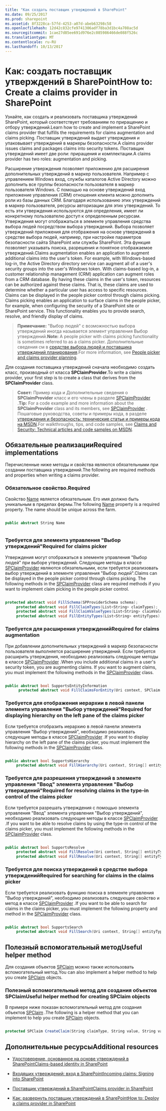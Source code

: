 ```yaml
---
title: "Как создать поставщик утверждений в SharePoint"
ms.date: 09/25/2017
ms.prod: sharepoint
ms.assetid: 8f3228ca-57fd-4253-a07d-abeb63298c58
ms.openlocfilehash: 12d42c832cfe9741306adf78ba3d1bc4a708ac5d
ms.sourcegitcommit: 1cae27d85ee691d976e2c085986466de088f526c
ms.translationtype: MT
ms.contentlocale: ru-RU
ms.lasthandoff: 10/13/2017
---
```

# <a name="how-to-create-a-claims-provider-in-sharepoint"></a><span data-ttu-id="0a16e-102">Как: создать поставщик утверждений в SharePoint</span><span class="sxs-lookup"><span data-stu-id="0a16e-102">How to: Create a claims provider in SharePoint</span></span>
<span data-ttu-id="0a16e-103">Узнайте, как создать и реализовать поставщика утверждений SharePoint, который соответствует требованиям по приращению и отбору утверждений.</span><span class="sxs-lookup"><span data-stu-id="0a16e-103">Learn how to create and implement a SharePoint claims provider that fulfills the requirements for claims augmentation and claims picking.</span></span>
<span data-ttu-id="0a16e-104">Поставщик утверждений выдает утверждения и упаковывает утверждений в маркеры безопасности.</span><span class="sxs-lookup"><span data-stu-id="0a16e-104">A claims provider issues claims and packages claims into security tokens.</span></span> <span data-ttu-id="0a16e-105">Поставщик утверждений имеет две роли: приращения и комплектации.</span><span class="sxs-lookup"><span data-stu-id="0a16e-105">A claims provider has two roles: augmentation and picking.</span></span>
  
    
    

<span data-ttu-id="0a16e-p102">Расширение утверждения позволяет приложению для расширения дополнительных утверждений в маркер пользователя. Например с управлением Windows вход, службы каталогов Active Directory можно дополнить все группы безопасности пользователя в маркер пользователя Windows. С помощью на основе утверждений вход приложение управления (CRM) отношения клиента можно дополнить роли из базы данных CRM. Благодаря использованию этих утверждений в маркер пользователя, ресурсы авторизации для этих утверждений. То есть эти утверждения используются для определения, имеет ли конкретному пользователю доступ к определенным ресурсам. Утверждения могут отображаться в элементе управления средства выбора людей посредством выбора утверждений. Выбора позволяет утверждений приложения для отображения на основе утверждений в средстве выбора людей, например, при настройке параметров безопасности сайта SharePoint или службы SharePoint. Эта функция позволяет указывать поиска, разрешения и понятное отображаемое утверждений.</span><span class="sxs-lookup"><span data-stu-id="0a16e-p102">Claims augmentation enables an application to augment additional claims into the user's token. For example, with Windows-based log-in, the Active Directory directory service can augment all of a user's security groups into the user's Windows token. With claims-based log-in, a customer relationship management (CRM) application can augment roles from a CRM database. By having these claims in the user's token, resources can be authorized against these claims. That is, these claims are used to determine whether a particular user has access to specific resources. Claims can be displayed in the people picker control through claims picking. Claims picking enables an application to surface claims in the people picker, for example, when configuring the security of a SharePoint site or SharePoint service. This functionality enables you to provide search, resolve, and friendly display of claims.</span></span>
  
    
    


> <span data-ttu-id="0a16e-114">**Примечание:** "Выбор людей" с возможностью выбора утверждений иногда называется элемент управления Выбор утверждений.</span><span class="sxs-lookup"><span data-stu-id="0a16e-114">**Note:** A people picker with claims picking functionality is sometimes referred to as a claims picker.</span></span> <span data-ttu-id="0a16e-115">Дополнительные сведения см в [средстве выбора людей и поставщика утверждений планирования](http://technet.microsoft.com/ru-ru/library/gg602063.aspx).</span><span class="sxs-lookup"><span data-stu-id="0a16e-115">For more information, see  [People picker and claims provider planning](http://technet.microsoft.com/ru-ru/library/gg602063.aspx).</span></span> 
  
    
    

<span data-ttu-id="0a16e-116">Для создания поставщика утверждений сначала необходимо создать класс, производный от класса **SPClaimProvider**.</span><span class="sxs-lookup"><span data-stu-id="0a16e-116">To write a claims provider, your first step is to create a class that derives from the **SPClaimProvider** class.</span></span>
> <span data-ttu-id="0a16e-117">**Совет:** Пример кода и Дополнительные сведения о **SPClaimProvider** класс и его члены в разделе [SPClaimProvider](https://msdn.microsoft.com/library/Microsoft.SharePoint.Administration.Claims.SPClaimProvider.aspx) .</span><span class="sxs-lookup"><span data-stu-id="0a16e-117">**Tip:** For a code example and more information about the **SPClaimProvider** class and its members, see [SPClaimProvider](https://msdn.microsoft.com/library/Microsoft.SharePoint.Administration.Claims.SPClaimProvider.aspx) .</span></span> <span data-ttu-id="0a16e-118">Пошаговые руководства, советы и примеры кода, в разделе [утверждения и безопасность: технические статьи и примеры кода на MSDN](http://msdn.microsoft.com/library/f773fd4a-53ec-4656-bd08-e6c435e6f103%28Office.15%29.aspx).</span><span class="sxs-lookup"><span data-stu-id="0a16e-118">For walkthroughs, tips, and code samples, see [Claims and Security: Technical articles and code samples on MSDN](http://msdn.microsoft.com/library/f773fd4a-53ec-4656-bd08-e6c435e6f103%28Office.15%29.aspx).</span></span> 
  
    
    


## <a name="required-implementations"></a><span data-ttu-id="0a16e-119">Обязательные реализации</span><span class="sxs-lookup"><span data-stu-id="0a16e-119">Required implementations</span></span>
<span data-ttu-id="0a16e-120"><a name="SP15_HowToCreateClaimsProvider_ReqImplementations"> </a></span><span class="sxs-lookup"><span data-stu-id="0a16e-120"></span></span>

<span data-ttu-id="0a16e-121">Перечисленные ниже методы и свойства являются обязательными при создании поставщика утверждений.</span><span class="sxs-lookup"><span data-stu-id="0a16e-121">The following are required methods and properties when writing a claims provider.</span></span>
  
    
    

### <a name="required"></a><span data-ttu-id="0a16e-122">Обязательное свойство.</span><span class="sxs-lookup"><span data-stu-id="0a16e-122">Required</span></span>

<span data-ttu-id="0a16e-p105">Свойство  [Name](https://msdn.microsoft.com/library/Microsoft.SharePoint.Administration.Claims.SPClaimProvider.Name.aspx) является обязательным. Его имя должно быть уникальным в пределах фермы.</span><span class="sxs-lookup"><span data-stu-id="0a16e-p105">The following  [Name](https://msdn.microsoft.com/library/Microsoft.SharePoint.Administration.Claims.SPClaimProvider.Name.aspx) property is a required property. The name should be unique across the farm.</span></span>
  
    
    

```cs

public abstract String Name
      
```


### <a name="required-for-claims-picker"></a><span data-ttu-id="0a16e-125">Требуется для элемента управления "Выбор утверждений"</span><span class="sxs-lookup"><span data-stu-id="0a16e-125">Required for claims picker</span></span>

<span data-ttu-id="0a16e-p106">Утверждения могут отображаться в элементе управления "Выбор людей" при выборе утверждений. Следующие методы в классе  [SPClaimProvider](https://msdn.microsoft.com/library/Microsoft.SharePoint.Administration.Claims.SPClaimProvider.aspx) являются обязательными, если требуется реализовать выбор утверждений в элементе управления "Выбор людей".</span><span class="sxs-lookup"><span data-stu-id="0a16e-p106">Claims can be displayed in the people picker control through claims picking. The following methods in the  [SPClaimProvider](https://msdn.microsoft.com/library/Microsoft.SharePoint.Administration.Claims.SPClaimProvider.aspx) class are required methods if you want to implement claim picking in the people picker control.</span></span>
  
    
    

```cs

protected abstract void FillSchema(SPProviderSchema schema);
     protected abstract void FillClaimTypes(List<String> claimTypes);
     protected abstract void FillClaimValueTypes(List<String> claimValueTypes);
     protected abstract void FillEntityTypes(List<String> entityTypes);

```


### <a name="required-for-claims-augmentation"></a><span data-ttu-id="0a16e-128">Требуется для расширения утверждений</span><span class="sxs-lookup"><span data-stu-id="0a16e-128">Required for claims augmentation</span></span>

<span data-ttu-id="0a16e-p107">При добавлении дополнительных утверждений в маркер безопасности пользователя выполняется расширение утверждений. Если требуется расширить утверждения, необходимо реализовать следующие методы в классе  [SPClaimProvider](https://msdn.microsoft.com/library/Microsoft.SharePoint.Administration.Claims.SPClaimProvider.aspx) .</span><span class="sxs-lookup"><span data-stu-id="0a16e-p107">When you include additional claims in a user's security token, you are augmenting claims. If you want to augment claims, you must implement the following methods in the  [SPClaimProvider](https://msdn.microsoft.com/library/Microsoft.SharePoint.Administration.Claims.SPClaimProvider.aspx) class.</span></span>
  
    
    

```cs

public abstract bool SupportsEntityInformation
      protected abstract void FillClaimsForEntity(Uri context, SPClaim entity, List<SPClaim> claims);

```


### <a name="required-for-displaying-hierarchy-on-the-left-pane-of-the-claims-picker"></a><span data-ttu-id="0a16e-131">Требуется для отображения иерархии в левой панели элемента управления "Выбор утверждений"</span><span class="sxs-lookup"><span data-stu-id="0a16e-131">Required for displaying hierarchy on the left pane of the claims picker</span></span>

<span data-ttu-id="0a16e-132">Если требуется отобразить иерархию в левой панели элемента управления "Выбор утверждений", необходимо реализовать следующие методы в классе  [SPClaimProvider](https://msdn.microsoft.com/library/Microsoft.SharePoint.Administration.Claims.SPClaimProvider.aspx) .</span><span class="sxs-lookup"><span data-stu-id="0a16e-132">If you want to display hierarchy on the left pane of the claims picker, you must implement the following methods in the  [SPClaimProvider](https://msdn.microsoft.com/library/Microsoft.SharePoint.Administration.Claims.SPClaimProvider.aspx) class.</span></span>
  
    
    

```cs

public abstract bool SupportsHierarchy
     protected abstract void FillHierarchy(Uri context, String[] entityTypes, String hierarchyNodeID, int numberOfLevels, bool includeEntityData, SPProviderHierarchyTree hierarchy);

```


### <a name="required-for-resolving-claims-in-the-type-in-control-of-the-claims-picker"></a><span data-ttu-id="0a16e-133">Требуется для разрешения утверждений в элементе управления "Ввод" элемента управления "Выбор утверждений"</span><span class="sxs-lookup"><span data-stu-id="0a16e-133">Required for resolving claims in the type-in control of the claims picker</span></span>

<span data-ttu-id="0a16e-134">Если требуется разрешать утверждения с помощью элемента управления "Ввод" элемента управления "Выбор утверждений", необходимо реализовать следующие методы в классе  [SPClaimProvider](https://msdn.microsoft.com/library/Microsoft.SharePoint.Administration.Claims.SPClaimProvider.aspx) .</span><span class="sxs-lookup"><span data-stu-id="0a16e-134">If you want to be able to resolve claims by using the type-in control of the claims picker, you must implement the following methods in the  [SPClaimProvider](https://msdn.microsoft.com/library/Microsoft.SharePoint.Administration.Claims.SPClaimProvider.aspx) class.</span></span>
  
    
    

```cs

public abstract bool SupportsResolve
     protected abstract void FillResolve(Uri context, String[] entityTypes, String resolveInput, List<PickerEntity> resolved);
     protected abstract void FillResolve(Uri context, String[] entityTypes, SPClaim resolveInput, List<PickerEntity> resolved);

```


### <a name="required-for-searching-for-claims-in-the-claims-picker"></a><span data-ttu-id="0a16e-135">Требуется для поиска утверждений в средстве выбора утверждений</span><span class="sxs-lookup"><span data-stu-id="0a16e-135">Required for searching for claims in the claims picker</span></span>

<span data-ttu-id="0a16e-136">Если требуется реализовать функцию поиска в элементе управления "Выбор утверждений", необходимо реализовать следующее свойство и метод в классе  [SPClaimProvider](https://msdn.microsoft.com/library/Microsoft.SharePoint.Administration.Claims.SPClaimProvider.aspx) .</span><span class="sxs-lookup"><span data-stu-id="0a16e-136">If you want to be able to search for claims in the claims picker, you must implement the following property and method in the  [SPClaimProvider](https://msdn.microsoft.com/library/Microsoft.SharePoint.Administration.Claims.SPClaimProvider.aspx) class.</span></span>
  
    
    

```cs

public abstract bool SupportsSearch
     protected abstract void FillSearch(Uri context, String[] entityTypes, String searchPattern, String hierarchyNodeID, int maxCount, SPProviderHierarchyTree searchTree);

```


## <a name="useful-helper-method"></a><span data-ttu-id="0a16e-137">Полезный вспомогательный метод</span><span class="sxs-lookup"><span data-stu-id="0a16e-137">Useful helper method</span></span>
<span data-ttu-id="0a16e-138"><a name="SP15_HowToCreateClaimsProvider_UsefulHelperMethod"> </a></span><span class="sxs-lookup"><span data-stu-id="0a16e-138"></span></span>

<span data-ttu-id="0a16e-139">Для создания объектов  [SPClaim](https://msdn.microsoft.com/library/Microsoft.SharePoint.Administration.Claims.SPClaim.aspx) можно также использовать вспомогательный метод.</span><span class="sxs-lookup"><span data-stu-id="0a16e-139">You can also implement a helper method to help you create  [SPClaim](https://msdn.microsoft.com/library/Microsoft.SharePoint.Administration.Claims.SPClaim.aspx) objects.</span></span>
  
    
    

### <a name="useful-helper-method-for-creating-spclaim-objects"></a><span data-ttu-id="0a16e-140">Полезный вспомогательный метод для создания объектов SPClaim</span><span class="sxs-lookup"><span data-stu-id="0a16e-140">Useful helper method for creating SPClaim objects</span></span>

<span data-ttu-id="0a16e-141">В примере ниже показан вспомогательный метод для создания объектов  [SPClaim](https://msdn.microsoft.com/library/Microsoft.SharePoint.Administration.Claims.SPClaim.aspx) .</span><span class="sxs-lookup"><span data-stu-id="0a16e-141">The following is a helper method that you can implement to help you create  [SPClaim](https://msdn.microsoft.com/library/Microsoft.SharePoint.Administration.Claims.SPClaim.aspx) objects.</span></span>
  
    
    

```cs

protected SPClaim CreateClaim(String claimType, String value, String valueType)
```


## <a name="additional-resources"></a><span data-ttu-id="0a16e-142">Дополнительные ресурсы</span><span class="sxs-lookup"><span data-stu-id="0a16e-142">Additional resources</span></span>
<span data-ttu-id="0a16e-143"><a name="SP15_HowToCreateClaimsProvider_AdditionalResources"> </a></span><span class="sxs-lookup"><span data-stu-id="0a16e-143"></span></span>


-  [<span data-ttu-id="0a16e-144">Удостоверение, основанное на основе утверждений в SharePoint</span><span class="sxs-lookup"><span data-stu-id="0a16e-144">Claims-based identity in SharePoint</span></span>](claims-based-identity-in-sharepoint.md)
    
  
-  [<span data-ttu-id="0a16e-145">Входящих утверждений: вход в SharePoint</span><span class="sxs-lookup"><span data-stu-id="0a16e-145">Incoming claims: Signing into SharePoint</span></span>](incoming-claims-signing-into-sharepoint.md)
    
  
-  [<span data-ttu-id="0a16e-146">Поставщик утверждений в SharePoint</span><span class="sxs-lookup"><span data-stu-id="0a16e-146">Claims provider in SharePoint</span></span>](claims-provider-in-sharepoint.md)
    
  
-  [<span data-ttu-id="0a16e-147">Как: развернуть поставщик утверждений в SharePoint</span><span class="sxs-lookup"><span data-stu-id="0a16e-147">How to: Deploy a claims provider in SharePoint</span></span>](how-to-deploy-a-claims-provider-in-sharepoint.md)
    
  

